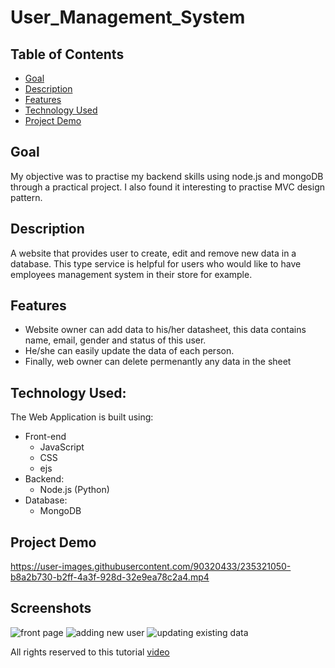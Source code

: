 # User_Management_System

## Table of Contents

- [Goal](#goal)
- [Description](#description)
- [Features](#features)
- [Technology Used](#technology-used)
- [Project Demo](#project-demo)

## Goal
My objective was to practise my backend skills using node.js and mongoDB through a practical project. I also found it interesting to practise MVC design pattern.

## Description 
A website that provides user to create, edit and remove new data in a database. This type service is helpful for users who would like to have employees management system in their store for example.

## Features 
- Website owner can add data to his/her datasheet, this data contains name, email, gender and status of this user.
- He/she can easily update the data of each person.
- Finally, web owner can delete permenantly any data in the sheet

## Technology Used:
The Web Application is built using:
- Front-end
  - JavaScript
  - CSS
  - ejs
- Backend:
  - Node.js (Python)
- Database:
  - MongoDB

## Project Demo


https://user-images.githubusercontent.com/90320433/235321050-b8a2b730-b2ff-4a3f-928d-32e9ea78c2a4.mp4


## Screenshots
![front page](https://user-images.githubusercontent.com/90320433/225215173-9c8458b0-c346-4ee6-a075-28592f548e07.png)
![adding new user](https://user-images.githubusercontent.com/90320433/225215197-7373d1c7-6f76-4e28-8db9-7ed120a972de.png)
![updating existing data](https://user-images.githubusercontent.com/90320433/225215235-ea8ea57a-ab69-4d39-b57a-aa1d85fa14f7.png)


All rights reserved to this tutorial [video](https://www.youtube.com/watch?v=W1Kttu53qTg&list=LL&index=160)
